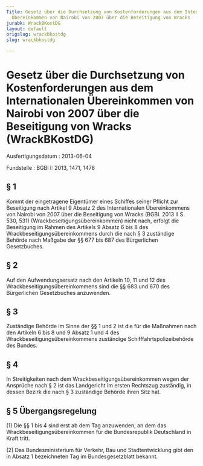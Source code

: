 ```yaml
---
Title: Gesetz über die Durchsetzung von Kostenforderungen aus dem Internationalen
  Übereinkommen von Nairobi von 2007 über die Beseitigung von Wracks
jurabk: WrackBKostDG
layout: default
origslug: wrackbkostdg
slug: wrackbkostdg

---
```


# Gesetz über die Durchsetzung von Kostenforderungen aus dem Internationalen Übereinkommen von Nairobi von 2007 über die Beseitigung von Wracks (WrackBKostDG)

Ausfertigungsdatum
:   2013-06-04

Fundstelle
:   BGBl I: 2013, 1471, 1478


## § 1

Kommt der eingetragene Eigentümer eines Schiffes seiner Pflicht zur
Beseitigung nach Artikel 9 Absatz 2 des Internationalen Übereinkommens
von Nairobi von 2007 über die Beseitigung von Wracks (BGBl. 2013 II S.
530, 531) (Wrackbeseitigungsübereinkommen) nicht nach, erfolgt die
Beseitigung im Rahmen des Artikels 9 Absatz 6 bis 8 des
Wrackbeseitigungsübereinkommens durch die nach § 3 zuständige Behörde
nach Maßgabe der §§ 677 bis 687 des Bürgerlichen Gesetzbuches.


## § 2

Auf den Aufwendungsersatz nach den Artikeln 10, 11 und 12 des
Wrackbeseitigungsübereinkommens sind die §§ 683 und 670 des
Bürgerlichen Gesetzbuches anzuwenden.


## § 3

Zuständige Behörde im Sinne der §§ 1 und 2 ist die für die Maßnahmen
nach den Artikeln 6 bis 8 und 9 Absatz 1 und 4 des
Wrackbeseitigungsübereinkommens zuständige Schifffahrtspolizeibehörde
des Bundes.


## § 4

In Streitigkeiten nach dem Wrackbeseitigungsübereinkommen wegen der
Ansprüche nach § 2 ist das Landgericht im ersten Rechtszug zuständig,
in dessen Bezirk die nach § 3 zuständige Behörde ihren Sitz hat.


## § 5 Übergangsregelung

(1) Die §§ 1 bis 4 sind erst ab dem Tag anzuwenden, an dem das
Wrackbeseitigungsübereinkommen für die Bundesrepublik Deutschland in
Kraft tritt.

(2) Das Bundesministerium für Verkehr, Bau und Stadtentwicklung gibt
den in Absatz 1 bezeichneten Tag im Bundesgesetzblatt bekannt.

